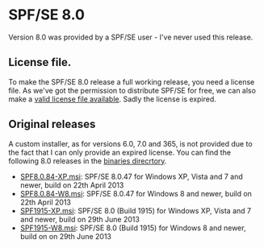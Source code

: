 # SPF/SE 8.0
Version 8.0 was provided by a SPF/SE user - I've never used this release.

## License file.
To make the SPF/SE 8.0 release a full working release, you need a license file.
As we've got the permission to distribute SPF/SE for free, we can also make a [valid license file available](../../raw/main/binaries/SPFLicense.dat).
Sadly the license is expired.

## Original releases
A custom installer, as for versions 6.0, 7.0 and 365, is not provided due to the fact that I can only provide an expired license. You can find the following 8.0 releases in the [binaries direcrtory](binaries).


* [SPF8.0.84-XP.msi](../../raw/main/binaries/SPF8.0.84-XP.msi): SPF/SE 8.0.47 for Windows XP, Vista and 7 and newer, build on 22th April 2013
* [SPF8.0.84-W8.msi](../../raw/main/binaries/SPF8.0.84-W8.msi): SPF/SE 8.0.47 for Windows 8 and newer, build on 22th April 2013
* [SPF1915-XP.msi](../../raw/main/binaries/SPF1915-XP.msi): SPF/SE 8.0 (Build 1915) for Windows XP, Vista and 7 and newer, build on 29th June 2013
* [SPF1915-W8.msi](../../raw/main/binaries/SPF1915-W8.msi): SPF/SE 8.0 (Build 1915) for Windows 8 and newer, build on on 29th June 2013
